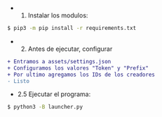 - 1. Instalar los modulos:

```bash
$ pip3 -m pip install -r requirements.txt
```

- 2. Antes de ejecutar, configurar

```diff
+ Entramos a assets/settings.json
+ Configuramos los valores "Token" y "Prefix"
+ Por ultimo agregamos los IDs de los creadores
- Listo
```

- 2.5 Ejecutar el programa:

```bash
$ python3 -B launcher.py
```

